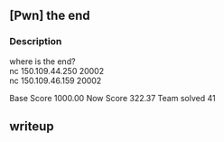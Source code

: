 ## [Pwn] the end 
### Description 
where is the end?   
nc 150.109.44.250 20002   
nc 150.109.46.159 20002  

Base Score 1000.00 
Now Score 322.37 
Team solved 41
## writeup